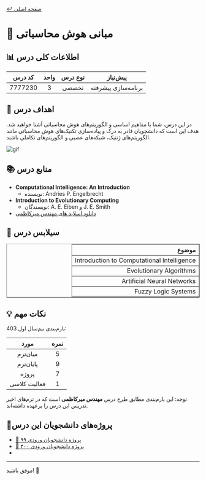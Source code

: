 [↩️ صفحه اصلی](/README.md)

# 🤖 مبانی هوش محاسباتی

## 📊 اطلاعات کلی درس
<div align="center">

| کد درس | واحد | نوع درس | پیش‌نیاز |
|:------:|:----:|:-------:|:--------:|
| 7777230 |  3   | تخصصی   | برنامه‌سازی پیشرفته |

</div>

## 🎯 اهداف درس
در این درس، شما با مفاهیم اساسی و الگوریتم‌های هوش محاسباتی آشنا خواهید شد. هدف این است که دانشجویان قادر به درک و پیاده‌سازی تکنیک‌های هوش محاسباتی مانند الگوریتم‌های ژنتیک، شبکه‌های عصبی و الگوریتم‌های تکاملی باشند.

![gif](./تصاویر/giphy.gif)


## 📚 منابع درس
- **Computational Intelligence: An Introduction**
  - نویسنده: Andries P. Engelbrecht
- **Introduction to Evolutionary Computing**
  - نویسندگان: A. E. Eiben و J. E. Smith
- [دانلود اسلاید های مهندس میرکاظمی](./منابع/)



## 📅 سیلابس درس
<div align="center" style="direction: rtl">
    <table border="1" style="text-align: right;">
        <thead>
            <tr>
                <th>موضوع</th>
            </tr>
        </thead>
        <tbody>
            <tr>
                <td>Introduction to Computational Intelligence</td>
            </tr>
            <tr>
                <td>Evolutionary Algorithms</td>
            </tr>
            <tr>
                <td>Artificial Neural Networks</td>
            </tr>
            <tr>
                <td>Fuzzy Logic Systems</td>
            </tr>
        </tbody>
    </table>
</div>


## 💡 نکات مهم
بارم‌بندی نیم‌سال اول 403:
<div align="center">

| مورد | نمره |
|:----:|:----:|
| میان‌ترم | 5 |
| پایان‌ترم | 9 |
| پروژه‌ | 7 |
| فعالیت کلاسی | 1 |

</div>

توجه: این بارم‌بندی مطابق طرح درس **مهندس میرکاظمی** است که در ترم‌های اخیر تدریس این درس را برعهده داشته‌اند.


## 📝پروژه‌های دانشجویان این درس 

- [📌 پروژه‌ دانشجویان ورودی ۹۹](https://github.com/Am1rMahd1/Genetic-algorithm-for-0-1-Knapsack-Problem)
- [📌 پروژه دانشجویان ورودی ۴۰۰](https://github.com/sabihdordab/Crossing-The-River)
- 
---

موفق باشید! 🚀

